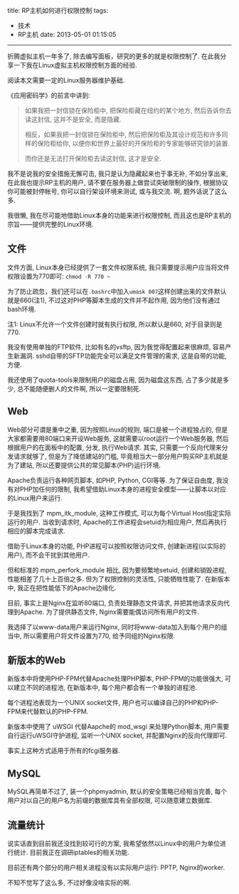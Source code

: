 title: RP主机如何进行权限控制
tags:
  - 技术
  - RP主机
date: 2013-05-01 01:15:05
---

折腾虚拟主机一年多了, 除去编写面板，研究的更多的就是权限控制了. 在此我分享一下我在Linux虚拟主机权限控制方面的经验.

阅读本文需要一定的Linux服务器维护基础.

《应用密码学》的前言中讲到:

> 如果我把一封信锁在保险柜中, 把保险柜藏在纽约的某个地方, 然后告诉你去读这封信, 这并不是安全, 而是隐藏.
> 
>   相反，如果我把一封信锁在保险柜中, 然后把保险柜及其设计规范和许多同样的保险柜给你, 以便你和世界上最好的开保险柜的专家能够研究锁的装置.
> 
>   而你还是无法打开保险柜去读这封信, 这才是安全.

我不是说我的安全措施无懈可击, 我只是认为隐藏起来也于事无补, 不如分享出来, 在此我也提示RP主机的用户, 请不要在服务器上做尝试突破限制的操作, 根据协议你可能被封停帐号, 你可以自行架设环境来测试, 或与我交流. 啊, 题外话说了这么多.

我很懒, 我在尽可能地借助Linux本身的功能来进行权限控制, 而且这也是RP主机的宗旨——提供完整的Linux环境.

## 文件

文件方面, Linux本身已经提供了一套文件权限系统, 我只需要提示用户应当将文件权限设置为770即可: `chmod -R 770 ~`

为了防止疏忽，我们还可以在`.bashrc`中加入`umask 007`这样创建出来的文件默认就是660(注1), 不过这对PHP等脚本生成的文件并不起作用, 因为他们没有通过bash环境.

注1: Linux不允许一个文件创建时就有执行权限, 所以默认是660, 对于目录则是770.

我没有使用单独的FTP软件, 比如有名的vsftp, 因为我觉得配置起来很麻烦, 容易产生新漏洞. sshd自带的SFTP功能完全可以满足文件管理的需求, 这是自带的功能, 方便.

我还使用了quota-tools来限制用户的磁盘占用, 因为磁盘这东西, 占了多少就是多少, 总不能随便删人的文件啊, 所以一定要限制死.

## Web

Web部分可谓是重中之重, 因为按照Linux的规则, 端口是被一个进程独占的, 但是大家都需要用80端口来开设Web服务, 这就需要以root运行一个Web服务器, 然后根据用户的在面板中的配置, 分发, 执行Web请求. 其实, 只需要一个反向代理来分发请求就够了, 但是为了降低建站的门槛, 毕竟相当大一部分用户购买RP主机就是为了建站, 所以还要提供公共的常见脚本(PHP)运行环境.

Apache负责运行各种网页脚本, 如PHP, Python, CGI等等. 为了保证自由度, 我没有对PHP加任何的限制, 我希望借助Linux本身的进程安全模型——让脚本以对应的Linux用户来运行.

于是我找到了 mpm_itk_module, 这种工作模式, 可以为每个Virtual Host指定实际运行的用户. 当收到请求时, Apache的工作进程会setuid为相应用户, 然后再执行相应的脚本完成请求.

借助于Linux本身的功能, PHP进程可以按照权限访问文件, 创建新进程(以实际的用户), 而不会干扰到其他用户.

但和标准的 mpm_perfork_module 相比, 因为要频繁地setuid, 创建和销毁进程, 性能相差了几十上百倍之多. 但为了权限控制的灵活性, 只能牺牲性能了. 在新版本中, 我正在把性能低下的Apache边缘化.

目前, 事实上是Nginx在监听80端口, 负责处理静态文件请求, 并把其他请求反向代理到Apache. 为了提供静态文件, Nginx需要能偶访问所有用户的文件.

我选择了以www-data用户来运行Nginx, 同时将www-data加入到每个用户的组当中, 所以需要用户将文件设置为770, 给予同组的Nginx权限.

## 新版本的Web

新版本中将使用PHP-FPM代替Apache处理PHP脚本, PHP-FPM的功能很强大, 可以建立不同的进程池, 在新版本中, 每个用户都会有一个单独的进程池.

每个进程池表现为一个UNIX socket文件, 用户也可以编译自己的PHP和PHP-FPM来代替默认的PHP-FPM.

新版本中使用了 uWSGI 代替Aapche的 mod_wsgi 来处理Python脚本, 用户需要自行运行uWSGI守护进程, 监听一个UNIX socket, 并配置Nginx的反向代理即可.

事实上这种方式适用于所有的fcgi服务器.

## MySQL

MySQL再简单不过了, 装一个phpmyadmin, 默认的安全策略已经相当完善, 每个用户对以自己的用户名为前缀的数据库具有全部权限, 可以随意建立数据库.

## 流量统计

说实话直到目前我还没找到较可行的方案, 我希望依然以Linux中的用户为单位进行统计. 目前我正在调研iptables的相关功能.

目前还有两个部分的用户相关进程没有以实际用户运行: PPTP, Nginx的worker.

不知不觉写了这么多, 不过好像没啥实际的啊.